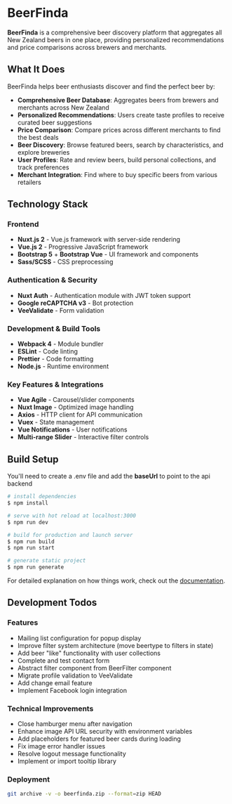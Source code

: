 # BeerFinda

**BeerFinda** is a comprehensive beer discovery platform that aggregates all New Zealand beers in one place, providing personalized recommendations and price comparisons across brewers and merchants.

## What It Does

BeerFinda helps beer enthusiasts discover and find the perfect beer by:

- **Comprehensive Beer Database**: Aggregates beers from brewers and merchants across New Zealand
- **Personalized Recommendations**: Users create taste profiles to receive curated beer suggestions
- **Price Comparison**: Compare prices across different merchants to find the best deals
- **Beer Discovery**: Browse featured beers, search by characteristics, and explore breweries
- **User Profiles**: Rate and review beers, build personal collections, and track preferences
- **Merchant Integration**: Find where to buy specific beers from various retailers

## Technology Stack

### Frontend
- **Nuxt.js 2** - Vue.js framework with server-side rendering
- **Vue.js 2** - Progressive JavaScript framework
- **Bootstrap 5** + **Bootstrap Vue** - UI framework and components
- **Sass/SCSS** - CSS preprocessing

### Authentication & Security
- **Nuxt Auth** - Authentication module with JWT token support
- **Google reCAPTCHA v3** - Bot protection
- **VeeValidate** - Form validation

### Development & Build Tools
- **Webpack 4** - Module bundler
- **ESLint** - Code linting
- **Prettier** - Code formatting
- **Node.js** - Runtime environment

### Key Features & Integrations
- **Vue Agile** - Carousel/slider components
- **Nuxt Image** - Optimized image handling
- **Axios** - HTTP client for API communication
- **Vuex** - State management
- **Vue Notifications** - User notifications
- **Multi-range Slider** - Interactive filter controls

## Build Setup

You'll need to create a .env file and add the **baseUrl** to point to the api backend

```bash
# install dependencies
$ npm install

# serve with hot reload at localhost:3000
$ npm run dev

# build for production and launch server
$ npm run build
$ npm run start

# generate static project
$ npm run generate
```

For detailed explanation on how things work, check out the [documentation](https://nuxtjs.org).

## Development Todos

### Features
- Mailing list configuration for popup display
- Improve filter system architecture (move beertype to filters in state)
- Add beer "like" functionality with user collections
- Complete and test contact form
- Abstract filter component from BeerFilter component
- Migrate profile validation to VeeValidate
- Add change email feature
- Implement Facebook login integration

### Technical Improvements
- Close hamburger menu after navigation
- Enhance image API URL security with environment variables
- Add placeholders for featured beer cards during loading
- Fix image error handler issues
- Resolve logout message functionality
- Implement or import tooltip library

### Deployment
```bash
git archive -v -o beerfinda.zip --format=zip HEAD
```
